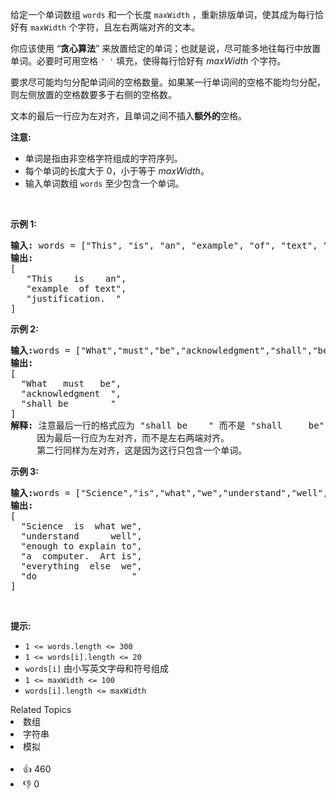 <p>给定一个单词数组&nbsp;<code>words</code> 和一个长度&nbsp;<code>maxWidth</code>&nbsp;，重新排版单词，使其成为每行恰好有&nbsp;<code>maxWidth</code>&nbsp;个字符，且左右两端对齐的文本。</p>

<p>你应该使用 “<strong>贪心算法</strong>” 来放置给定的单词；也就是说，尽可能多地往每行中放置单词。必要时可用空格&nbsp;<code>' '</code>&nbsp;填充，使得每行恰好有 <em>maxWidth</em>&nbsp;个字符。</p>

<p>要求尽可能均匀分配单词间的空格数量。如果某一行单词间的空格不能均匀分配，则左侧放置的空格数要多于右侧的空格数。</p>

<p>文本的最后一行应为左对齐，且单词之间不插入<strong>额外的</strong>空格。</p>

<p><strong>注意:</strong></p>

<ul> 
 <li>单词是指由非空格字符组成的字符序列。</li> 
 <li>每个单词的长度大于 0，小于等于&nbsp;<em>maxWidth</em>。</li> 
 <li>输入单词数组 <code>words</code>&nbsp;至少包含一个单词。</li> 
</ul>

<p>&nbsp;</p>

<p><strong>示例 1:</strong></p>

<pre>
<strong>输入: </strong>words = ["This", "is", "an", "example", "of", "text", "justification."], maxWidth = 16
<strong>输出:</strong>
[
&nbsp; &nbsp;"This &nbsp; &nbsp;is &nbsp; &nbsp;an",
&nbsp; &nbsp;"example &nbsp;of text",
&nbsp; &nbsp;"justification. &nbsp;"
]
</pre>

<p><strong>示例&nbsp;2:</strong></p>

<pre>
<strong>输入:</strong>words = ["What","must","be","acknowledgment","shall","be"], maxWidth = 16
<strong>输出:</strong>
[
&nbsp; "What &nbsp; must &nbsp; be",
&nbsp; "acknowledgment &nbsp;",
&nbsp; "shall be &nbsp; &nbsp; &nbsp; &nbsp;"
]
<strong>解释: </strong>注意最后一行的格式应为 "shall be    " 而不是 "shall     be",
&nbsp;    因为最后一行应为左对齐，而不是左右两端对齐。       
     第二行同样为左对齐，这是因为这行只包含一个单词。
</pre>

<p><strong>示例&nbsp;3:</strong></p>

<pre>
<strong>输入:</strong>words = ["Science","is","what","we","understand","well","enough","to","explain","to","a","computer.","Art","is","everything","else","we","do"]，maxWidth = 20
<strong>输出:</strong>
[
&nbsp; "Science &nbsp;is &nbsp;what we",
  "understand &nbsp; &nbsp; &nbsp;well",
&nbsp; "enough to explain to",
&nbsp; "a &nbsp;computer. &nbsp;Art is",
&nbsp; "everything &nbsp;else &nbsp;we",
&nbsp; "do &nbsp; &nbsp; &nbsp; &nbsp; &nbsp; &nbsp; &nbsp; &nbsp; &nbsp;"
]
</pre>

<p>&nbsp;</p>

<p><strong>提示:</strong></p>

<ul> 
 <li><code>1 &lt;= words.length &lt;= 300</code></li> 
 <li><code>1 &lt;= words[i].length &lt;= 20</code></li> 
 <li><code>words[i]</code>&nbsp;由小写英文字母和符号组成</li> 
 <li><code>1 &lt;= maxWidth &lt;= 100</code></li> 
 <li><code>words[i].length &lt;= maxWidth</code></li> 
</ul>

<div><div>Related Topics</div><div><li>数组</li><li>字符串</li><li>模拟</li></div></div><br><div><li>👍 460</li><li>👎 0</li></div>